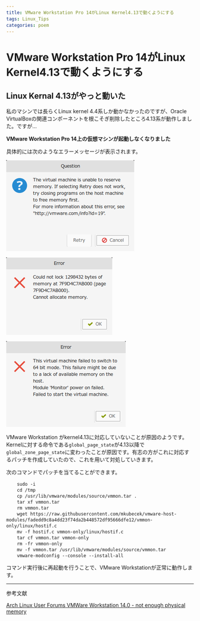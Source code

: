 ```yaml
---
title: VMware Workstation Pro 14がLinux Kernel4.13で動くようにする
tags: Linux_Tips
categories: poem
---
```



# VMware Workstation Pro 14がLinux Kernel4.13で動くようにする

## Linux Kernal 4.13がやっと動いた
私のマシンでは長らくLinux kernel 4.4系しか動かなかったのですが、Oracle VirtualBoxの関連コンポーネントを根こそぎ削除したところ4.13系が動作しました。ですが...

**VMware Workstation Pro 14上の仮想マシンが起動しなくなりました**

具体的には次のようなエラーメッセージが表示されます。

![unable to reserve memory](/images/vmware/img01.png)

![could not lock memory](/images/vmware/img02.png)

![failed to switch to 64bit mode](/images/vmware/img03.png)

VMware Workstation がkernel4.13に対応していないことが原因のようです。Kernelに対する命令である`global_page_state`が4.13以降で`global_zone_page_state`に変わったことが原因です。有志の方がこれに対応するパッチを作成していたので、これを用いて対処していきます。

次のコマンドでパッチを当てることができます。

        sudo -i
        cd /tmp
        cp /usr/lib/vmware/modules/source/vmmon.tar .
        tar xf vmmon.tar
        rm vmmon.tar
        wget https://raw.githubusercontent.com/mkubecek/vmware-host-modules/fadedd9c8a4dd23f74da2b448572df95666dfe12/vmmon-only/linux/hostif.c
        mv -f hostif.c vmmon-only/linux/hostif.c 
        tar cf vmmon.tar vmmon-only
        rm -fr vmmon-only
        mv -f vmmon.tar /usr/lib/vmware/modules/source/vmmon.tar 
        vmware-modconfig --console --install-all

コマンド実行後に再起動を行うことで、VMware Workstationが正常に動作します。

---
参考文献

[Arch Linux User Forums VMWare Workstation 14.0 - not enough physical memory](https://bbs.archlinux.org/viewtopic.php?id=230487)
